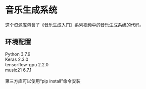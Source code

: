 # 音乐生成系统
这个资源库包含了《音乐生成入门》系列视频中的音乐生成系统的代码。

## 环境配置
Python              3.7.9\
Keras               2.3.0\
tensorflow-gpu      2.2.0\
music21             6.7.1\
\
第三方库可以使用“pip install”命令安装
